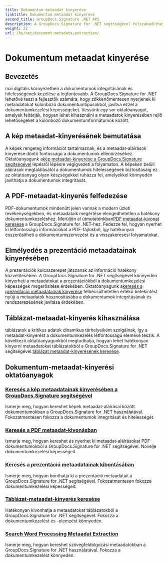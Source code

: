 ```yaml
---
title: Dokumentum metaadat kinyerése
linktitle: Dokumentum metaadat kinyerése
second_title: GroupDocs.Signature .NET API
description: A GroupDocs.Signature for .NET segítségével felszabadíthatja a metaadat-kinyerés erejét. Tanuljon meg könnyedén keresni és kivonni a dokumentumok metaadatait a továbbfejlesztett kezelés érdekében.
weight: 22
url: /hu/net/document-metadata-extraction/
---
```


# Dokumentum metaadat kinyerése


## Bevezetés

mai digitális környezetben a dokumentumok integritásának és hitelességének kezelése a legfontosabb. A GroupDocs.Signature for .NET lehetővé teszi a fejlesztők számára, hogy zökkenőmentesen nyerjenek ki metaadatokat különböző dokumentumtípusokból, javítva ezzel a dokumentumkezelési képességeket. Vessünk egy sor oktatóanyagot, amelyek feltárják, hogyan lehet kihasználni a metaadatok kinyerésében rejlő lehetőségeket a különböző dokumentumformátumok között.

## A kép metaadat-kinyerésének bemutatása
 A képek rengeteg információt tartalmaznak, és a metaadat-aláírások kinyerése döntő fontosságú a dokumentumok ellenőrzéséhez. Oktatóanyagunk a[kép metaadat-kinyerése a GroupDocs.Signature segítségével](./search-image-metadata-extraction/) lépésről lépésre végigvezeti a folyamaton. A képeken belüli aláírások megtalálásától a dokumentumok hitelességének biztosításáig ez az oktatóanyag olyan készségekkel ruházza fel, amelyekkel könnyedén javíthatja a dokumentumok integritását.

## A PDF-metaadat-kinyerés felfedezése
 PDF-dokumentumok mindenütt jelen vannak a modern üzleti tevékenységekben, és metaadataik megértése elengedhetetlen a hatékony dokumentumkezeléshez. Merüljön el útmutatónkban[PDF metaadat-kivonat keresése](./search-pdf-metadata-extraction/) a GroupDocs.Signature for .NET-hez. Fedezze fel, hogyan nyerhet ki létfontosságú információkat a PDF-fájlokból, így hatékonyan ésszerűsítheti a dokumentumszervezést és a visszakeresési folyamatokat.

## Elmélyedés a prezentáció metaadatainak kinyerésében
 A prezentációk kulcsszerepet játszanak az információ hatékony közvetítésében. A GroupDocs.Signature for .NET segítségével könnyedén kinyerheti a metaadatokat a prezentációkból a dokumentumkezelési képességek megerősítése érdekében. Oktatóanyagunk a[keresés a prezentáció metaadatainak kinyerése](./search-presentation-metadata-extraction/) felbecsülhetetlen értékű betekintést nyújt a metaadatok hasznosításába a dokumentumok integritásának és rendszerezésének javítása érdekében.

## Táblázat-metaadat-kinyerés kihasználása
 táblázatok a kritikus adatok dinamikus tárhelyeiként szolgálnak, így a metaadat-kinyerést a dokumentumkezelés létfontosságú elemévé teszik. A következő oktatóanyagunkból megtudhatja, hogyan lehet hatékonyan kinyerni metaadatokat táblázatokból a GroupDocs.Signature for .NET segítségével.[táblázat metaadat-kinyerésének keresése](./search-spreadsheet-metadata-extraction/). 

## Dokumentum-metaadat-kinyerési oktatóanyagok
### [Keresés a kép metaadatainak kinyerésében a GroupDocs.Signature segítségével](./search-image-metadata-extraction/)
Ismerje meg, hogyan kereshet képek metaadat-aláírásai között dokumentumokban a GroupDocs.Signature for .NET használatával. Fokozatmentesen fokozza a dokumentumok integritását és hitelességét.
### [Keresés a PDF metaadat-kivonásban](./search-pdf-metadata-extraction/)
Ismerje meg, hogyan kereshet és nyerhet ki metaadat-aláírásokat PDF-dokumentumokból a GroupDocs.Signature for .NET segítségével. Növelje dokumentumkezelési képességeit.
### [Keresés a prezentáció metaadatainak kibontásában](./search-presentation-metadata-extraction/)
Ismerje meg, hogyan bonthatja ki a prezentáció metaadatait a GroupDocs.Signature for .NET segítségével. Fokozatmentesen fokozza dokumentumkezelési képességeit.
### [Táblázat-metaadat-kinyerés keresése](./search-spreadsheet-metadata-extraction/)
Hatékonyan kivonhatja a metaadatokat táblázatokból a GroupDocs.Signature for .NET segítségével. Fokozza a dokumentumkezelést és -elemzést könnyedén.
### [Search Word Processing Metaadat Extraction](./search-word-processing-metadata-extraction/)
Ismerje meg, hogyan kereshet szövegfeldolgozási metaadatokban a GroupDocs.Signature for .NET használatával. Fokozza a dokumentumkezelést könnyedén.